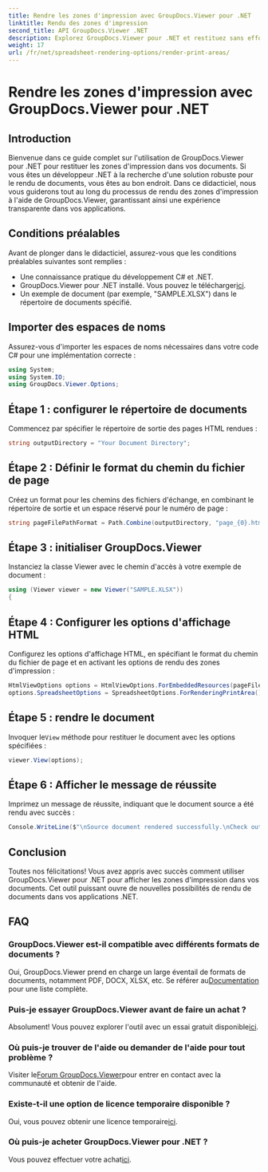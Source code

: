 ```yaml
---
title: Rendre les zones d'impression avec GroupDocs.Viewer pour .NET
linktitle: Rendu des zones d'impression
second_title: API GroupDocs.Viewer .NET
description: Explorez GroupDocs.Viewer pour .NET et restituez sans effort les zones d'impression dans différents formats de document. Essayez l'essai gratuit maintenant ! #GroupDocs.Viewer
weight: 17
url: /fr/net/spreadsheet-rendering-options/render-print-areas/
---
```


# Rendre les zones d'impression avec GroupDocs.Viewer pour .NET

## Introduction
Bienvenue dans ce guide complet sur l'utilisation de GroupDocs.Viewer pour .NET pour restituer les zones d'impression dans vos documents. Si vous êtes un développeur .NET à la recherche d'une solution robuste pour le rendu de documents, vous êtes au bon endroit. Dans ce didacticiel, nous vous guiderons tout au long du processus de rendu des zones d'impression à l'aide de GroupDocs.Viewer, garantissant ainsi une expérience transparente dans vos applications.
## Conditions préalables
Avant de plonger dans le didacticiel, assurez-vous que les conditions préalables suivantes sont remplies :
- Une connaissance pratique du développement C# et .NET.
-  GroupDocs.Viewer pour .NET installé. Vous pouvez le télécharger[ici](https://releases.groupdocs.com/viewer/net/).
- Un exemple de document (par exemple, "SAMPLE.XLSX") dans le répertoire de documents spécifié.
## Importer des espaces de noms
Assurez-vous d'importer les espaces de noms nécessaires dans votre code C# pour une implémentation correcte :
```csharp
using System;
using System.IO;
using GroupDocs.Viewer.Options;
```
## Étape 1 : configurer le répertoire de documents
Commencez par spécifier le répertoire de sortie des pages HTML rendues :
```csharp
string outputDirectory = "Your Document Directory";
```
## Étape 2 : Définir le format du chemin du fichier de page
Créez un format pour les chemins des fichiers d'échange, en combinant le répertoire de sortie et un espace réservé pour le numéro de page :
```csharp
string pageFilePathFormat = Path.Combine(outputDirectory, "page_{0}.html");
```
## Étape 3 : initialiser GroupDocs.Viewer
Instanciez la classe Viewer avec le chemin d'accès à votre exemple de document :
```csharp
using (Viewer viewer = new Viewer("SAMPLE.XLSX"))
{
```
## Étape 4 : Configurer les options d'affichage HTML
Configurez les options d'affichage HTML, en spécifiant le format du chemin du fichier de page et en activant les options de rendu des zones d'impression :
```csharp
HtmlViewOptions options = HtmlViewOptions.ForEmbeddedResources(pageFilePathFormat);
options.SpreadsheetOptions = SpreadsheetOptions.ForRenderingPrintArea();
```
## Étape 5 : rendre le document
 Invoquer le`View` méthode pour restituer le document avec les options spécifiées :
```csharp
viewer.View(options);
```
## Étape 6 : Afficher le message de réussite
Imprimez un message de réussite, indiquant que le document source a été rendu avec succès :
```csharp
Console.WriteLine($"\nSource document rendered successfully.\nCheck output in {outputDirectory}.");
```
## Conclusion
Toutes nos félicitations! Vous avez appris avec succès comment utiliser GroupDocs.Viewer pour .NET pour afficher les zones d'impression dans vos documents. Cet outil puissant ouvre de nouvelles possibilités de rendu de documents dans vos applications .NET.
## FAQ
### GroupDocs.Viewer est-il compatible avec différents formats de documents ?
 Oui, GroupDocs.Viewer prend en charge un large éventail de formats de documents, notamment PDF, DOCX, XLSX, etc. Se référer au[Documentation](https://tutorials.groupdocs.com/viewer/net/) pour une liste complète.
### Puis-je essayer GroupDocs.Viewer avant de faire un achat ?
 Absolument! Vous pouvez explorer l'outil avec un essai gratuit disponible[ici](https://releases.groupdocs.com/).
### Où puis-je trouver de l'aide ou demander de l'aide pour tout problème ?
 Visiter le[Forum GroupDocs.Viewer](https://forum.groupdocs.com/c/viewer/9)pour entrer en contact avec la communauté et obtenir de l'aide.
### Existe-t-il une option de licence temporaire disponible ?
 Oui, vous pouvez obtenir une licence temporaire[ici](https://purchase.groupdocs.com/temporary-license/).
### Où puis-je acheter GroupDocs.Viewer pour .NET ?
 Vous pouvez effectuer votre achat[ici](https://purchase.groupdocs.com/buy).